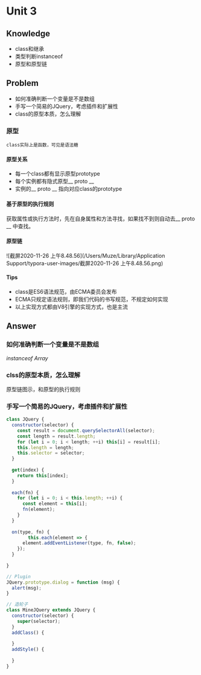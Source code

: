 # Unit 3

## Knowledge

* class和继承
* 类型判断instanceof
* 原型和原型链

## Problem

* 如何准确判断一个变量是不是数组
* 手写一个简易的JQuery，考虑插件和扩展性
* class的原型本质，怎么理解

### 原型

`class实际上是函数，可见是语法糖`

#### 原型关系

* 每一个class都有显示原型prototype
* 每个实例都有隐式原型__ proto __
* 实例的__ proto __ 指向对应class的prototype

#### 基于原型的执行规则

获取属性或执行方法时，先在自身属性和方法寻找，如果找不到则自动去__ proto __ 中查找。

#### 原型链

![截屏2020-11-26 上午8.48.56](/Users/Muze/Library/Application Support/typora-user-images/截屏2020-11-26 上午8.48.56.png)

#### Tips

* class是ES6语法规范，由ECMA委员会发布
* ECMA只规定语法规则，即我们代码的书写规范，不规定如何实现
* 以上实现方式都由V8引擎的实现方式，也是主流

## Answer

### 如何准确判断一个变量是不是数组

<var> instanceof Array

### clss的原型本质，怎么理解

原型链图示，和原型的执行规则

### 手写一个简易的JQuery，考虑插件和扩展性

```javascript
class JQuery {
  constructor(selector) {
    const result = document.querySelectorAll(selector);
    const length = result.length;
    for (let i = 0; i < length; ++i) this[i] = result[i];
    this.length = length;
    this.selector = selector;
  }
  
  get(index) {
    return this[index];
  }
  
  each(fn) {
    for (let i = 0; i < this.length; ++i) {
      const element = this[i];
      fn(element);
    }
  }
  
  on(type, fn) {
		this.each(element => {
      element.addEventListener(type, fn, false);
    });
  }
  
}

// Plugin
JQuery.prototype.dialog = function (msg) {
  alert(msg);
}

// 造轮子
class MineJQuery extends JQuery {
  constructor(selector) {
    super(selector);
  }
  addClass() {
    
  }
  addStyle() {
    
  }
}
```

